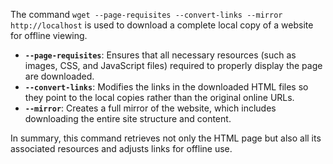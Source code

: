 The command `wget --page-requisites --convert-links --mirror http://localhost` is used to download a complete local copy of a website for offline viewing.

- **`--page-requisites`**: Ensures that all necessary resources (such as images, CSS, and JavaScript files) required to properly display the page are downloaded.
- **`--convert-links`**: Modifies the links in the downloaded HTML files so they point to the local copies rather than the original online URLs.
- **`--mirror`**: Creates a full mirror of the website, which includes downloading the entire site structure and content.

In summary, this command retrieves not only the HTML page but also all its associated resources and adjusts links for offline use.
